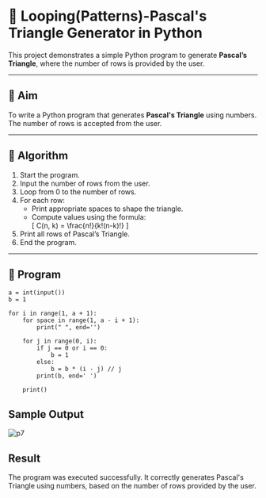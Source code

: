 # 🔺 Looping(Patterns)-Pascal's Triangle Generator in Python

This project demonstrates a simple Python program to generate **Pascal’s Triangle**, where the number of rows is provided by the user.

---

## 🎯 Aim

To write a Python program that generates **Pascal's Triangle** using numbers. The number of rows is accepted from the user.

---

## 🧠 Algorithm

1. Start the program.
2. Input the number of rows from the user.
3. Loop from 0 to the number of rows.
4. For each row:
   - Print appropriate spaces to shape the triangle.
   - Compute values using the formula:  
     \[
     C(n, k) = \frac{n!}{k!(n-k)!}
     \]
5. Print all rows of Pascal’s Triangle.
6. End the program.

---

## 🧪 Program
```
a = int(input())
b = 1

for i in range(1, a + 1):
    for space in range(1, a - i + 1):
        print(" ", end='')

    for j in range(0, i):
        if j == 0 or i == 0:
            b = 1
        else:
            b = b * (i - j) // j
        print(b, end=' ')
    
    print()
```

## Sample Output
![p7](https://github.com/user-attachments/assets/825bb94d-ab01-4091-ac6c-b2ad3168f9d9)

## Result
The program was executed successfully. It correctly generates Pascal's Triangle using numbers, based on the number of rows provided by the user.



